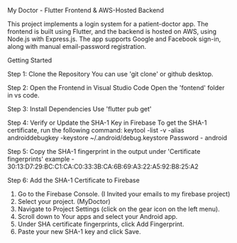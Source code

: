 My Doctor - Flutter Frontend & AWS-Hosted Backend

This project implements a login system for a patient-doctor app. The frontend is built using Flutter, and the backend is hosted on AWS, using Node.js with Express.js. 
The app supports Google and Facebook sign-in, along with manual email-password registration.

Getting Started

Step 1: Clone the Repository
You can use 'git clone' or github desktop.

Step 2: Open the Frontend in Visual Studio Code
Open the 'fontend' folder in vs code.

Step 3: Install Dependencies
Use 'flutter pub get'

Step 4: Verify or Update the SHA-1 Key in Firebase
To get the SHA-1 certificate, run the following command:
keytool -list -v -alias androiddebugkey -keystore ~/.android/debug.keystore
Password - android

Step 5: Copy the SHA-1 fingerprint in the output under 'Certificate fingerprints'
example - 30:13:D7:29:BC:C1:CA:C0:33:3B:CA:6B:69:A3:22:A5:92:B8:25:A2

Step 6: Add the SHA-1 Certificate to Firebase
  1. Go to the Firebase Console. (I Invited your emails to my firebase project)
  2. Select your project. (MyDoctor)
  3. Navigate to Project Settings (click on the gear icon on the left menu).
  4. Scroll down to Your apps and select your Android app.
  5. Under SHA certificate fingerprints, click Add Fingerprint.
  6. Paste your new SHA-1 key and click Save.
